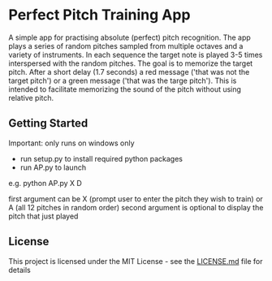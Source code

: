 # Perfect Pitch Training App
A simple app for practising absolute (perfect) pitch recognition. The app plays a series of random pitches sampled from multiple octaves
and a variety of instruments. In each sequence the target note is played 3-5 times interspersed with the random pitches.
The goal is to memorize the target pitch. After a short delay (1.7 seconds) a red message ('that was not the target pitch') or a green
message ('that was the targe pitch'). This is intended to facilitate memorizing the sound of the pitch without using relative pitch.

## Getting Started
Important: only runs on windows only
- run setup.py to install required python packages
- run AP.py to launch

e.g. python AP.py X D

first argument can be X (prompt user to enter the pitch they wish to train) or A (all 12 pitches in random order)
second argument is optional to display the pitch that just played

## License

This project is licensed under the MIT License - see the [LICENSE.md](LICENSE.md) file for details

